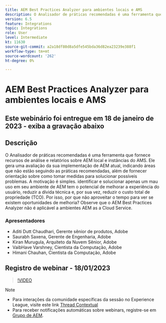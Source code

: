 ```yaml
---
title: AEM Best Practices Analyzer para ambientes locais e AMS
description: O Analisador de práticas recomendadas é uma ferramenta que fornece recursos de análise e relatórios sobre uma AEM local e instâncias do AMS. Ele gera uma avaliação da sua implementação de AEM atual, indicando áreas que não estão seguindo as práticas recomendadas, além de fornecer orientação sobre como tomar medidas para solucionar possíveis problemas.
version: 6.5
feature: Integrations
topic: Integrations
role: User
level: Intermediate
kt: 11630
source-git-commit: a2a18df80d8a5dfe545bda36d82ea23239e388f1
workflow-type: tm+mt
source-wordcount: '262'
ht-degree: 0%

---
```


# AEM Best Practices Analyzer para ambientes locais e AMS

## Este webinário foi entregue em 18 de janeiro de 2023 - exiba a gravação abaixo

## Descrição

O Analisador de práticas recomendadas é uma ferramenta que fornece recursos de análise e relatórios sobre AEM local e instâncias do AMS. Ele gera uma avaliação da sua implementação de AEM atual, indicando áreas que não estão seguindo as práticas recomendadas, além de fornecer orientação sobre como tomar medidas para solucionar possíveis problemas. A motivação é simples. identificar e solucionar apenas um mau uso em seu ambiente de AEM tem o potencial de melhorar a experiência do usuário, reduzir a dívida técnica e, por sua vez, reduzir o custo total de propriedade (TCO). Por isso, por que não aproveitar o tempo para ver se existem oportunidades de melhoria?
Observe que o AEM Best Practices Analyzer não é aplicável a ambientes AEM as a Cloud Service.

### Apresentadores

* Aditi Dutt Chaudhari, Gerente sênior de produtos, Adobe
* Saurabh Saxena, Gerente de Engenharia, Adobe
* Kiran Murugula, Arquiteto da Nuvem Sênior, Adobe
* VaibHave Varshney, Cientista da Computação, Adobe
* Himani Chauhan, Cientista da Computação, Adobe

## Registro de webinar - 18/01/2023

>[!VIDEO](https://video.tv.adobe.com/v/3413364/)

>[!NOTE]
>
>* Para interações da comunidade específicas da sessão no Experience League, visite este link [Thread Contextual](https://bit.ly/3Z6AyM1)
>* Para receber notificações automáticas sobre webinars, registre-se em [Grupo de AEM](https://aem-augs.adobe.com/).